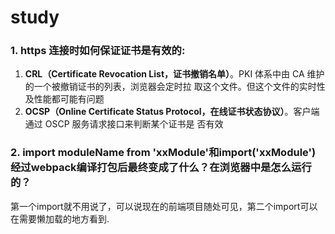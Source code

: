 # study
### 1. https 连接时如何保证证书是有效的:
1. **CRL（Certificate Revocation List，证书撤销名单）**。PKI 体系中由 CA 维护的一个被撤销证书的列表，浏览器会定时拉
取这个文件。但这个文件的实时性及性能都可能有问题
2. **OCSP（Online Certificate Status Protocol，在线证书状态协议）**。客户端通过 OSCP 服务请求接口来判断某个证书是
否有效

### 2. import moduleName from 'xxModule'和import('xxModule')经过webpack编译打包后最终变成了什么？在浏览器中是怎么运行的？
第一个import就不用说了，可以说现在的前端项目随处可见，第二个import可以在需要懒加载的地方看到.